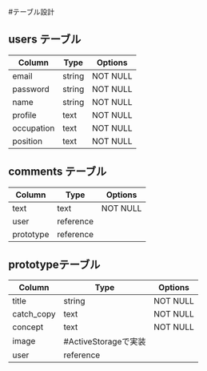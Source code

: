 #テーブル設計

## users テーブル

| Column     | Type   | Options  |
| ---------- | ------ | -------- |
| email      | string | NOT NULL |
| password   | string | NOT NULL |
| name       | string | NOT NULL |
| profile    | text   | NOT NULL | 
| occupation | text   | NOT NULL |
| position   | text   | NOT NULL |

## comments テーブル

| Column    | Type      | Options  
| --------- | --------- | -------- 
| text      | text      | NOT NULL 
| user      | reference |
| prototype | reference |

## prototypeテーブル

| Column     | Type                | Options  |
| ---------- | ------------------- | -------- |
| title      | string              | NOT NULL |
| catch_copy | text                | NOT NULL |
| concept    | text                | NOT NULL |
| image      | #ActiveStorageで実装 |
| user       | reference           |